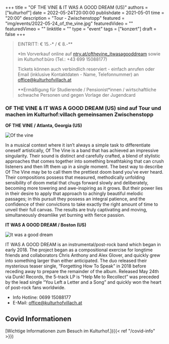 +++
title = "OF THE VINE & IT WAS A GOOD DREAM (US)"
authors = ["kulturhof"]
date = 2022-05-24T20:00:00
publishdate = 2021-05-01
time = "20:00"
description = "Tour - Zwischenstopp"
featured = "img/events/2022-05-24_of_the_vine.jpg"
featuredVideo = ""
featuredVimeo = ""
linktitle = ""
type = "event"
tags = ["konzert"]
draft = false
+++

>
> EINTRITT: € 15.-\* / € 8.-\**
>
> \*Im Vorverkauf online auf [ntry.at/ofthevine_itwasagooddream](https://ntry.at/ofthevine_itwasagooddream) sowie im Kulturhof:büro (Tel.: +43 699 15088177)
>
>Tickets können auch verbindlich reserviert - einfach anrufen oder Email (inklusive Kontaktdaten - Name, Telefonnummer) an office@kulturhofvillach.at
> 
> \*\*Ermäßigung für Studierende / Pensionist\*innen / wirtschaftliche schwache Personen und gegen Vorlage der Jugendcard


### OF THE VINE & IT WAS A GOOD DREAM (US) sind auf Tour und machen im Kulturhof:villach gemeinsamen Zwischenstopp


**OF THE VINE / Atlanta, Georgia (US)**

![Of the vine](/img/events/2022-05-24_Of_the_Vine_Band.jpg)

In a musical context where it isn’t always a simple task to differentiate oneself artistically, Of The Vine is a band that has achieved an impressive singularity. Their sound is distinct and carefully crafted, a blend of stylistic approaches that comes together into something breathtaking that can crush listeners and then lift them up in a single moment. The best way to describe Of The Vine may be to call them the prettiest doom band you’ve ever heard. Their compositions possess that measured, methodically unfolding sensibility of doom metal that chugs forward slowly and deliberately, becoming more towering and awe-inspiring as it grows. But their power lies in their desire to apply that approach to achingly beautiful melodic passages; in this pursuit they possess an integral patience, and the confidence of their convictions to take exactly the right amount of time to unveil their full canvas. The results are truly captivating and moving, simultaneously dreamlike yet burning with fierce passion.
 
**IT WAS A GOOD DREAM / Boston (US)**

![It was a good dream](/img/events/2022-05-24_it_was_a_good_dream.jpg)

IT WAS A GOOD DREAM is an instrumental/post-rock band which began in early 2018. The project began as a compositional exercise for longtime friends and collaborators Chris Anthony and Alex Glover, and quickly grew into something larger than either anticipated. The duo released their mysterious teaser single, “Forgetting How To Speak” in 2018 before receding away to prepare the remainder of the album. Released May 24th via Dunk! Records, the 5-track LP is “Help Me to Recollect” was preceded by the lead single “You Left a Letter and a Song” and quickly won the heart of post-rock fans worldwide.




- Info Hotline: 0699 15088177 
- E-Mail: office@kulturhofvillach.at

## Covid Informationen

[Wichtige Informationen zum Besuch im Kulturhof.]({{< ref "/covid-info" >}})
